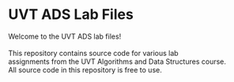 # UVT ADS Lab Files

Welcome to the UVT ADS lab files! <br /> <br />
This repository contains source code for various lab <br />
assignments from the UVT Algorithms and Data Structures course. <br />
All source code in this repository is free to use.